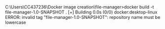 C:\Users\CC437236\Docker image creation\file-manager>docker build -t file-manager-1.0-SNAPSHOT .
[+] Building 0.0s (0/0)                                                                                                                                docker:desktop-linux
ERROR: invalid tag "file-manager-1.0-SNAPSHOT": repository name must be lowercase
